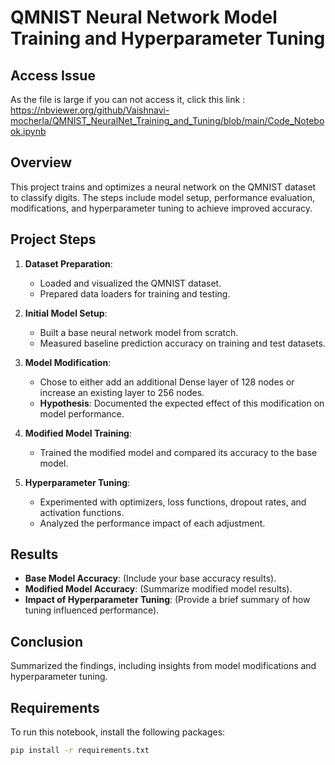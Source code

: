 
# QMNIST Neural Network Model Training and Hyperparameter Tuning

## Access Issue 
As the file is large if you can not access it, click this link : https://nbviewer.org/github/Vaishnavi-mocherla/QMNIST_NeuralNet_Training_and_Tuning/blob/main/Code_Notebook.ipynb 


## Overview

This project trains and optimizes a neural network on the QMNIST dataset to classify digits. The steps include model setup, performance evaluation, modifications, and hyperparameter tuning to achieve improved accuracy.

## Project Steps

1. **Dataset Preparation**:
   - Loaded and visualized the QMNIST dataset.
   - Prepared data loaders for training and testing.

2. **Initial Model Setup**:
   - Built a base neural network model from scratch.
   - Measured baseline prediction accuracy on training and test datasets.

3. **Model Modification**:
   - Chose to either add an additional Dense layer of 128 nodes or increase an existing layer to 256 nodes.
   - **Hypothesis**: Documented the expected effect of this modification on model performance.

4. **Modified Model Training**:
   - Trained the modified model and compared its accuracy to the base model.

5. **Hyperparameter Tuning**:
   - Experimented with optimizers, loss functions, dropout rates, and activation functions.
   - Analyzed the performance impact of each adjustment.

## Results

- **Base Model Accuracy**: (Include your base accuracy results).
- **Modified Model Accuracy**: (Summarize modified model results).
- **Impact of Hyperparameter Tuning**: (Provide a brief summary of how tuning influenced performance).

## Conclusion

Summarized the findings, including insights from model modifications and hyperparameter tuning.

## Requirements

To run this notebook, install the following packages:
```bash
pip install -r requirements.txt

